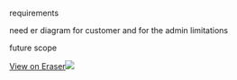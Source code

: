 requirements

need er diagram for customer and for the admin
limitations

future scope


[View on Eraser![](https://app.eraser.io/workspace/4QCnr200fPq4uywE0bNR/preview?elements=ZhDK_K5XuXvpHNrAweFhYg&type=embed)](https://app.eraser.io/workspace/4QCnr200fPq4uywE0bNR?elements=ZhDK_K5XuXvpHNrAweFhYg)
